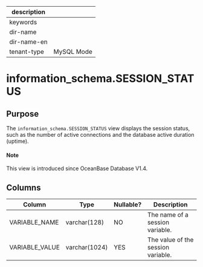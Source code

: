 | description ||
|---|---|
| keywords ||
| dir-name ||
| dir-name-en ||
| tenant-type | MySQL Mode |

# information_schema.SESSION_STATUS

## Purpose

The `information_schema.SESSION_STATUS` view displays the session status, such as the number of active connections and the database active duration (uptime).

<main id="notice" type='explain'>
  <h4>Note</h4>
  <p>This view is introduced since OceanBase Database V1.4. </p>
</main>

## Columns

| **Column** | **Type** | **Nullable?** | **Description** |
|----------------|---------------|----------------|-------------|
| VARIABLE_NAME | varchar(128) | NO | The name of a session variable. |
| VARIABLE_VALUE | varchar(1024) | YES | The value of the session variable. |
